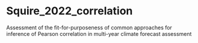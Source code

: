 # Squire_2022_correlation
Assessment of the fit-for-purposeness of common approaches for inference of Pearson correlation in multi-year climate forecast assessment
